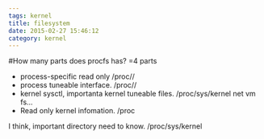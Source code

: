 ```yaml
---
tags: kernel
title: filesystem
date: 2015-02-27 15:46:12
category: kernel
---
```



#How many parts does procfs has?
=4 parts
* process-specific read only /proc/<pid>/
* process tuneable interface. /proc/<pid>/
* kernel sysctl, importanta kernel tuneable files. /proc/sys/kernel net vm fs...
* Read only kernel infomation. /proc



I think, important directory need to know.
/proc/sys/kernel


